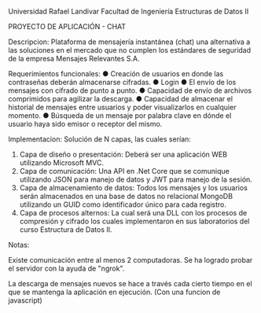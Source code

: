 Universidad Rafael Landivar
Facultad de Ingeniería
Estructuras de Datos II

PROYECTO DE APLICACIÓN - CHAT

Descripcion:
Plataforma de mensajería instantánea
(chat) una alternativa a las soluciones en el mercado que no cumplen los estándares de seguridad
de la empresa Mensajes Relevantes S.A. 

Requerimientos funcionales:
● Creación de usuarios en donde las contraseñas deberán almacenarse cifradas.
● Login
● El envío de los mensajes con cifrado de punto a punto.
● Capacidad de envío de archivos comprimidos para agilizar la descarga.
● Capacidad de almacenar el historial de mensajes entre usuarios y poder
visualizarlos en cualquier momento.
● Búsqueda de un mensaje por palabra clave en dónde el usuario haya sido emisor
o receptor del mismo.

Implementacion:
Solución de N capas, las cuales serían:
1. Capa de diseño o presentación: Deberá ser una aplicación WEB utilizando
Microsoft MVC.
2. Capa de comunicación: Una API en .Net Core que se comunique utilizando JSON
para manejo de datos y JWT para manejo de la sesión.
3. Capa de almacenamiento de datos: Todos los mensajes y los usuarios serán
almacenados en una base de datos no relacional MongoDB utilizando un GUID
como identificador único para cada registro.
4. Capa de procesos alternos: La cual será una DLL con los procesos de compresión
y cifrado los cuales implementaron en sus laboratorios del curso Estructura de
Datos II.

Notas:

Existe comunicación entre al menos 2 computadoras.
Se ha logrado probar el servidor con la ayuda de "ngrok".

La descarga de mensajes nuevos se hace a través cada cierto tiempo en el que se mantenga la aplicación en ejecución. 
(Con una funcion de javascript)
